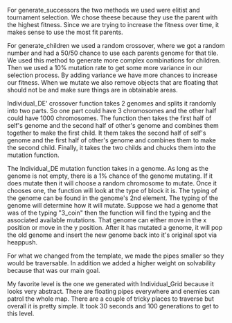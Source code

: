 For generate_successors the two methods we used were elitist and tournament
selection. We chose theese because they use the parent with the highest
fitness. Since we are trying to increase the fitness over time, it makes
sense to use the most fit parents.

For generate_children we used a random crossover, where we got a random
number and had a 50/50 chance to use each parents genome for that tile.
We used this method to generate more complex combinations for children.
Then we used a 10% mutation rate to get some more variance in our
selection process. By adding variance we have more chances to
increase our fitness. When we mutate we also remove objects that
are floating that should not be and make sure things are in obtainable
areas.

Individual_DE' crossover function takes 2 genomes and splits it randomly
into two parts. So one part could have 3 chromosomes and the other half
could have 1000 chromosomes. The function then takes the first half of
self's genome and the second half of other's genome and combines them
together to make the first child. It them takes the second half of self's
genome and the first half of other's genome and combines them to make
the second child. Finally, it takes the two childs and chucks them into
the mutation function.

The Individual_DE mutation function takes in a genome. As long as the genome
is not empty, there is a 1% chance of the genome mutating. If it does mutate
then it will choose a random chromosome to mutate. Once it chooses one, the
function will look at the type of block it is. The typing of the genome can
be found in the genome's 2nd element. The typing of the genome will determine
how it will mutate. Suppose we had a genome that was of the typing "3_coin"
then the function will find the typing and the associated available mutations.
That genome can either move in the x position or move in the y position.
After it has mutated a genome, it will pop the old genome and insert the new
genome back into it's original spot via heappush.

For what we changed from the template, we made the pipes smaller so
they would be traversable. In addition we added a higher weight on
solvability because that was our main goal.

My favorite level is the one we generated with Individual_Grid
because it looks very abstract. There are floating pipes everywhere
and enemies can patrol the whole map. There are a couple of tricky
places to traverse but overall it is pretty simple.
It took 30 seconds and 100 generations to get to this level.
